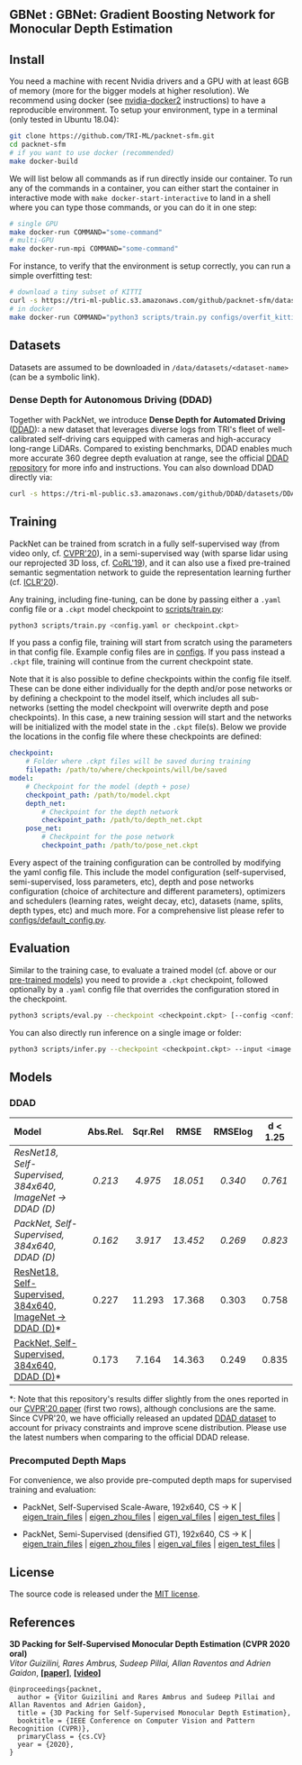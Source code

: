 ## GBNet : GBNet: Gradient Boosting Network for Monocular Depth Estimation
## Install

You need a machine with recent Nvidia drivers and a GPU with at least 6GB of memory (more for the bigger models at higher resolution). We recommend using docker (see [nvidia-docker2](https://github.com/NVIDIA/nvidia-docker) instructions) to have a reproducible environment. To setup your environment, type in a terminal (only tested in Ubuntu 18.04):

```bash
git clone https://github.com/TRI-ML/packnet-sfm.git
cd packnet-sfm
# if you want to use docker (recommended)
make docker-build
```

We will list below all commands as if run directly inside our container. To run any of the commands in a container, you can either start the container in interactive mode with `make docker-start-interactive` to land in a shell where you can type those commands, or you can do it in one step:

```bash
# single GPU
make docker-run COMMAND="some-command"
# multi-GPU
make docker-run-mpi COMMAND="some-command"
```

For instance, to verify that the environment is setup correctly, you can run a simple overfitting test:

```bash
# download a tiny subset of KITTI
curl -s https://tri-ml-public.s3.amazonaws.com/github/packnet-sfm/datasets/KITTI_tiny.tar | tar xv -C /data/datasets/
# in docker
make docker-run COMMAND="python3 scripts/train.py configs/overfit_kitti.yaml"
```
## Datasets

Datasets are assumed to be downloaded in `/data/datasets/<dataset-name>` (can be a symbolic link).

### Dense Depth for Autonomous Driving (DDAD)

Together with PackNet, we introduce **Dense Depth for Automated Driving** ([DDAD](https://github.com/TRI-ML/DDAD)): a new dataset that leverages diverse logs from TRI's fleet of well-calibrated self-driving cars equipped with cameras and high-accuracy long-range LiDARs.  Compared to existing benchmarks, DDAD enables much more accurate 360 degree depth evaluation at range, see the official [DDAD repository](https://github.com/TRI-ML/DDAD) for more info and instructions. You can also download DDAD directly via:

```bash
curl -s https://tri-ml-public.s3.amazonaws.com/github/DDAD/datasets/DDAD.tar | tar -xv -C /data/datasets/
```
## Training

PackNet can be trained from scratch in a fully self-supervised way (from video only, cf. [CVPR'20](#cvpr-packnet)), in a semi-supervised way (with sparse lidar using our reprojected 3D loss, cf. [CoRL'19](#corl-ssl)), and it can also use a fixed pre-trained semantic segmentation network to guide the representation learning further (cf. [ICLR'20](#iclr-semguided)).

Any training, including fine-tuning, can be done by passing either a `.yaml` config file or a `.ckpt` model checkpoint to [scripts/train.py](./scripts/train.py):

```bash
python3 scripts/train.py <config.yaml or checkpoint.ckpt>
```

If you pass a config file, training will start from scratch using the parameters in that config file. Example config files are in [configs](./configs).
If you pass instead a `.ckpt` file, training will continue from the current checkpoint state.

Note that it is also possible to define checkpoints within the config file itself. These can be done either individually for the depth and/or pose networks or by defining a checkpoint to the model itself, which includes all sub-networks (setting the model checkpoint will overwrite depth and pose checkpoints). In this case, a new training session will start and the networks will be initialized with the model state in the `.ckpt` file(s). Below we provide the locations in the config file where these checkpoints are defined:

```yaml
checkpoint:
    # Folder where .ckpt files will be saved during training
    filepath: /path/to/where/checkpoints/will/be/saved
model:
    # Checkpoint for the model (depth + pose)
    checkpoint_path: /path/to/model.ckpt
    depth_net:
        # Checkpoint for the depth network
        checkpoint_path: /path/to/depth_net.ckpt
    pose_net:
        # Checkpoint for the pose network
        checkpoint_path: /path/to/pose_net.ckpt
```

Every aspect of the training configuration can be controlled by modifying the yaml config file. This include the model configuration (self-supervised, semi-supervised, loss parameters, etc), depth and pose networks configuration (choice of architecture and different parameters), optimizers and schedulers (learning rates, weight decay, etc), datasets (name, splits, depth types, etc) and much more. For a comprehensive list please refer to [configs/default_config.py](./configs/default_config.py).

## Evaluation

Similar to the training case, to evaluate a trained model (cf. above or our [pre-trained models](#models)) you need to provide a `.ckpt` checkpoint, followed optionally by a `.yaml` config file that overrides the configuration stored in the checkpoint.

```bash
python3 scripts/eval.py --checkpoint <checkpoint.ckpt> [--config <config.yaml>]
```

You can also directly run inference on a single image or folder:

```bash
python3 scripts/infer.py --checkpoint <checkpoint.ckpt> --input <image or folder> --output <image or folder> [--image_shape <input shape (h,w)>]
```

## Models

### DDAD

| Model | Abs.Rel. | Sqr.Rel | RMSE | RMSElog | d < 1.25 |
| :--- | :---: | :---: | :---: |  :---: |  :---: |
| _ResNet18, Self-Supervised, 384x640, ImageNet &rightarrow; DDAD (D)_ | _0.213_ | _4.975_ | _18.051_ | _0.340_ | _0.761_ |
| _PackNet,  Self-Supervised, 384x640, DDAD (D)_ | _0.162_ | _3.917_ | _13.452_ | _0.269_ | _0.823_ |
| [ResNet18, Self-Supervised, 384x640, ImageNet &rightarrow; DDAD (D)](https://tri-ml-public.s3.amazonaws.com/github/packnet-sfm/models/ResNet18_MR_selfsup_D.ckpt)* | 0.227 | 11.293 | 17.368 | 0.303 | 0.758 |
| [PackNet,  Self-Supervised, 384x640, DDAD (D)](https://tri-ml-public.s3.amazonaws.com/github/packnet-sfm/models/PackNet01_MR_selfsup_D.ckpt)* | 0.173 | 7.164 | 14.363 | 0.249 | 0.835 |

*: Note that this repository's results differ slightly from the ones reported in our [CVPR'20 paper](https://arxiv.org/abs/1905.02693) (first two rows), although conclusions are the same. Since CVPR'20, we have officially released an updated [DDAD dataset](https://github.com/TRI-ML/DDAD) to account for privacy constraints and improve scene distribution. Please use the latest numbers when comparing to the official DDAD release.

### Precomputed Depth Maps

For convenience, we also provide pre-computed depth maps for supervised training and evaluation:

- PackNet, Self-Supervised Scale-Aware, 192x640, CS &rightarrow; K |
[eigen_train_files](https://tri-ml-public.s3.amazonaws.com/github/packnet-sfm/depth_maps/KITTI_raw/eigen_train_files/KITTI_raw-eigen_train_files-PackNet01_MR_velsup_CStoK.tar.gz) |
[eigen_zhou_files](https://tri-ml-public.s3.amazonaws.com/github/packnet-sfm/depth_maps/KITTI_raw/eigen_zhou_files/KITTI_raw-eigen_zhou_files-PackNet01_MR_velsup_CStoK.tar.gz) |
[eigen_val_files](https://tri-ml-public.s3.amazonaws.com/github/packnet-sfm/depth_maps/KITTI_raw/eigen_val_files/KITTI_raw-eigen_val_files-PackNet01_MR_velsup_CStoK.tar.gz) |
[eigen_test_files](https://tri-ml-public.s3.amazonaws.com/github/packnet-sfm/depth_maps/KITTI_raw/eigen_test_files/KITTI_raw-eigen_test_files-PackNet01_MR_velsup_CStoK.tar.gz) |

- PackNet, Semi-Supervised (densified GT), 192x640, CS &rightarrow; K |
[eigen_train_files](https://tri-ml-public.s3.amazonaws.com/github/packnet-sfm/depth_maps/KITTI_raw/eigen_train_files/KITTI_raw-eigen_train_files-PackNet01_MR_semisup_CStoK.tar.gz) |
[eigen_zhou_files](https://tri-ml-public.s3.amazonaws.com/github/packnet-sfm/depth_maps/KITTI_raw/eigen_zhou_files/KITTI_raw-eigen_zhou_files-PackNet01_MR_semisup_CStoK.tar.gz) |
[eigen_val_files](https://tri-ml-public.s3.amazonaws.com/github/packnet-sfm/depth_maps/KITTI_raw/eigen_val_files/KITTI_raw-eigen_val_files-PackNet01_MR_semisup_CStoK.tar.gz) |
[eigen_test_files](https://tri-ml-public.s3.amazonaws.com/github/packnet-sfm/depth_maps/KITTI_raw/eigen_test_files/KITTI_raw-eigen_test_files-PackNet01_MR_semisup_CStoK.tar.gz) |

## License

The source code is released under the [MIT license](LICENSE.md).

## References



<a id="cvpr-packnet"> </a>
**3D Packing for Self-Supervised Monocular Depth Estimation (CVPR 2020 oral)** \
*Vitor Guizilini, Rares Ambrus, Sudeep Pillai, Allan Raventos and Adrien Gaidon*, [**[paper]**](https://arxiv.org/abs/1905.02693), [**[video]**](https://www.youtube.com/watch?v=b62iDkLgGSI)

```
@inproceedings{packnet,
  author = {Vitor Guizilini and Rares Ambrus and Sudeep Pillai and Allan Raventos and Adrien Gaidon},
  title = {3D Packing for Self-Supervised Monocular Depth Estimation},
  booktitle = {IEEE Conference on Computer Vision and Pattern Recognition (CVPR)},
  primaryClass = {cs.CV}
  year = {2020},
}
```
